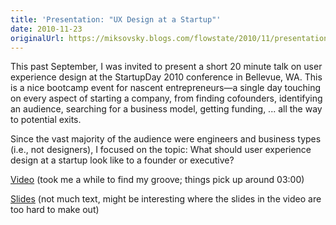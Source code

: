 ```yaml
---
title: 'Presentation: "UX Design at a Startup"'
date: 2010-11-23
originalUrl: https://miksovsky.blogs.com/flowstate/2010/11/presentation-ux-design-at-a-startup.html
---
```


<p>
  This past September, I was invited to present a short 20 minute talk on user
  experience design at the StartupDay 2010 conference in Bellevue, WA. This is a
  nice bootcamp event for nascent entrepreneurs—a single day touching on every
  aspect of starting a company, from finding cofounders, identifying an
  audience, searching for a business model,&#0160;getting funding, ... all the
  way to potential exits.
</p>
<p>
  Since the vast majority of the audience were engineers and business types
  (i.e., not designers), I focused on the topic: What should user experience
  design at a startup look like to a founder or executive?
</p>
<p>
  <a
    href="http://www.seattle20.com/tv/clip/StartupDay-2010-Design-for-Startups-by-Jan-Miksovsky-1.aspx"
    target="_self"
    alt="Video"
    >Video</a
  >&#0160;(took me a while to find my groove; things pick up around 03:00)
</p>
<p>
  <a
    href="http://www.slideshare.net/JanMiksovsky/startupday-2010-design-at-a-startup"
    target="_self"
    alt="Slides"
    >Slides</a
  >&#0160;(not&#0160;much text, might be interesting where the slides in the
  video are too hard to make out)
</p>
